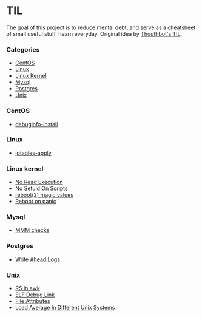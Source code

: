 # TIL

The goal of this project is to reduce mental debt, and serve as a
cheatsheet of small useful stuff I learn everyday.
Original idea by [Thouthbot's TIL](https://github.com/thoughtbot/til).

### Categories

- [CentOS](#centos)
- [Linux](#linux)
- [Linux Kernel](#linux-kernel)
- [Mysql](#mysql)
- [Postgres](#postgres)
- [Unix](#unix)

### CentOS

- [debuginfo-install](centos/debuginfo-install.md)

### Linux

- [iptables-apply](linux/iptables-apply.md)

### Linux kernel

- [No Read Execution](linux-kernel/no-read-execution.md)
- [No Setuid On Scripts](linux-kernel/no-setuid-on-scripts.md)
- [reboot(2) magic values](linux-kernel/reboot-magic-values.md)
- [Reboot on panic](linux-kernel/reboot-on-panic.md)

### Mysql

- [MMM checks](mysql/mmm-checks.md)

### Postgres

- [Write Ahead Logs](postgres/wal.md)

### Unix

- [RS in awk](unix/awk-rs.md)
- [ELF Debug Link](unix/elf-debug-link.md)
- [File Attributes](unix/file-attributes.md)
- [Load Average In Different Unix Systems](unix/load-average-calculation.md)
